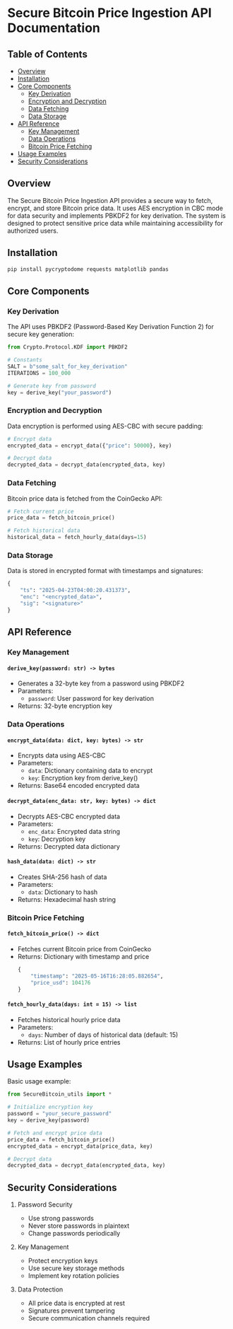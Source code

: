 # Secure Bitcoin Price Ingestion API Documentation

## Table of Contents

- [Overview](#overview)
- [Installation](#installation)
- [Core Components](#core-components)
  * [Key Derivation](#key-derivation)
  * [Encryption and Decryption](#encryption-and-decryption)
  * [Data Fetching](#data-fetching)
  * [Data Storage](#data-storage)
- [API Reference](#api-reference)
  * [Key Management](#key-management)
  * [Data Operations](#data-operations)
  * [Bitcoin Price Fetching](#bitcoin-price-fetching)
- [Usage Examples](#usage-examples)
- [Security Considerations](#security-considerations)

## Overview

The Secure Bitcoin Price Ingestion API provides a secure way to fetch, encrypt, and store Bitcoin price data. It uses AES encryption in CBC mode for data security and implements PBKDF2 for key derivation. The system is designed to protect sensitive price data while maintaining accessibility for authorized users.

## Installation

```bash
pip install pycryptodome requests matplotlib pandas
```

## Core Components

### Key Derivation

The API uses PBKDF2 (Password-Based Key Derivation Function 2) for secure key generation:

```python
from Crypto.Protocol.KDF import PBKDF2

# Constants
SALT = b"some_salt_for_key_derivation"
ITERATIONS = 100_000

# Generate key from password
key = derive_key("your_password")
```

### Encryption and Decryption

Data encryption is performed using AES-CBC with secure padding:

```python
# Encrypt data
encrypted_data = encrypt_data({"price": 50000}, key)

# Decrypt data
decrypted_data = decrypt_data(encrypted_data, key)
```

### Data Fetching

Bitcoin price data is fetched from the CoinGecko API:

```python
# Fetch current price
price_data = fetch_bitcoin_price()

# Fetch historical data
historical_data = fetch_hourly_data(days=15)
```

### Data Storage

Data is stored in encrypted format with timestamps and signatures:

```python
{
    "ts": "2025-04-23T04:00:20.431373",
    "enc": "<encrypted_data>",
    "sig": "<signature>"
}
```

## API Reference

### Key Management

#### `derive_key(password: str) -> bytes`
- Generates a 32-byte key from a password using PBKDF2
- Parameters:
  * `password`: User password for key derivation
- Returns: 32-byte encryption key

### Data Operations

#### `encrypt_data(data: dict, key: bytes) -> str`
- Encrypts data using AES-CBC
- Parameters:
  * `data`: Dictionary containing data to encrypt
  * `key`: Encryption key from derive_key()
- Returns: Base64 encoded encrypted data

#### `decrypt_data(enc_data: str, key: bytes) -> dict`
- Decrypts AES-CBC encrypted data
- Parameters:
  * `enc_data`: Encrypted data string
  * `key`: Decryption key
- Returns: Decrypted data dictionary

#### `hash_data(data: dict) -> str`
- Creates SHA-256 hash of data
- Parameters:
  * `data`: Dictionary to hash
- Returns: Hexadecimal hash string

### Bitcoin Price Fetching

#### `fetch_bitcoin_price() -> dict`
- Fetches current Bitcoin price from CoinGecko
- Returns: Dictionary with timestamp and price
  ```python
  {
      "timestamp": "2025-05-16T16:28:05.882654",
      "price_usd": 104176
  }
  ```

#### `fetch_hourly_data(days: int = 15) -> list`
- Fetches historical hourly price data
- Parameters:
  * `days`: Number of days of historical data (default: 15)
- Returns: List of hourly price entries

## Usage Examples

Basic usage example:

```python
from SecureBitcoin_utils import *

# Initialize encryption key
password = "your_secure_password"
key = derive_key(password)

# Fetch and encrypt price data
price_data = fetch_bitcoin_price()
encrypted_data = encrypt_data(price_data, key)

# Decrypt data
decrypted_data = decrypt_data(encrypted_data, key)
```

## Security Considerations

1. Password Security
   - Use strong passwords
   - Never store passwords in plaintext
   - Change passwords periodically

2. Key Management
   - Protect encryption keys
   - Use secure key storage methods
   - Implement key rotation policies

3. Data Protection
   - All price data is encrypted at rest
   - Signatures prevent tampering
   - Secure communication channels required